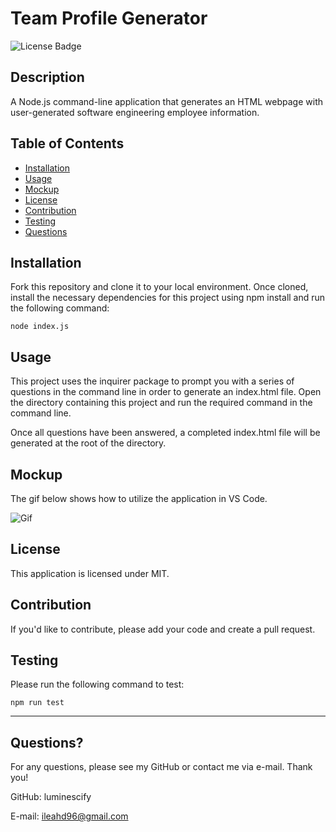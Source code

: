 # Team Profile Generator

![License Badge](https://img.shields.io/static/v1?label=License&message=MIT&color=success)

## Description

A Node.js command-line application that generates an HTML webpage with user-generated software engineering employee information.

## Table of Contents

- [Installation](#installation)
- [Usage](#usage)
- [Mockup](#mockup)
- [License](#license)
- [Contribution](#contribution)
- [Testing](#testing)
- [Questions](#questions)

## Installation
Fork this repository and clone it to your local environment. Once cloned, install the necessary dependencies for this project using npm install and run the following command:

```
node index.js
```

## Usage

This project uses the inquirer package to prompt you with a series of questions in the command line in order to generate an index.html file. Open the directory containing this project and run the required command in the command line. 

Once all questions have been answered, a completed index.html file will be generated at the root of the directory.

## Mockup

The gif below shows how to utilize the application in VS Code.

![Gif](./assets/images/Mockup-TPG.gif)

## License

This application is licensed under MIT.

## Contribution

If you'd like to contribute, please add your code and create a pull request.

## Testing

Please run the following command to test:

```
npm run test
```

---

## Questions?
For any questions, please see my GitHub or contact me via e-mail. Thank you!

GitHub: luminescify

E-mail: ileahd96@gmail.com

